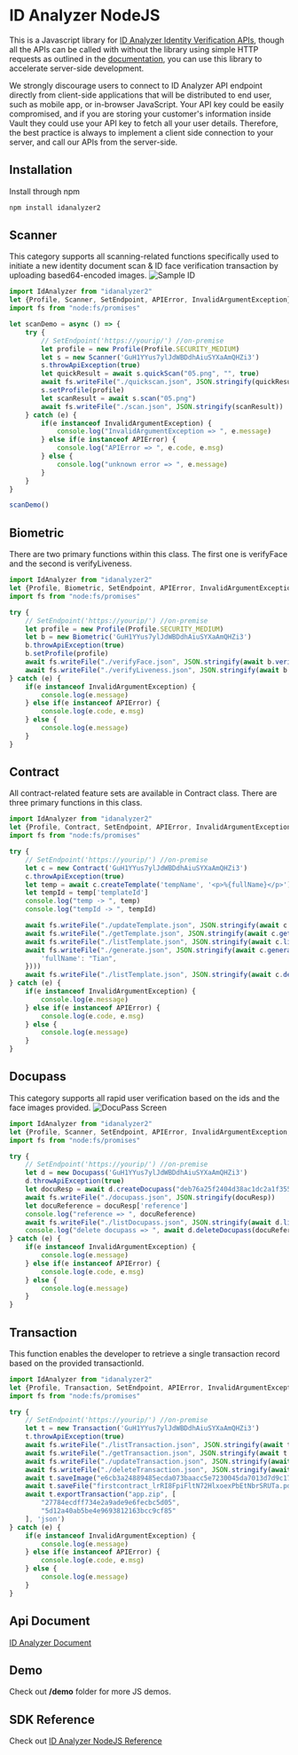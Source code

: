 
# ID Analyzer NodeJS
This is a Javascript library for [ID Analyzer Identity Verification APIs](https://www.idanalyzer.com), though all the APIs can be called with without the library using simple HTTP requests as outlined in the [documentation](https://id-analyzer-v2.readme.io), you can use this library to accelerate server-side development.

We strongly discourage users to connect to ID Analyzer API endpoint directly  from client-side applications that will be distributed to end user, such as mobile app, or in-browser JavaScript. Your API key could be easily compromised, and if you are storing your customer's information inside Vault they could use your API key to fetch all your user details. Therefore, the best practice is always to implement a client side connection to your server, and call our APIs from the server-side.

## Installation
Install through npm

```bash
npm install idanalyzer2
```


## Scanner
This category supports all scanning-related functions specifically used to initiate a new identity document scan & ID face verification transaction by uploading based64-encoded images.
![Sample ID](https://www.idanalyzer.com/img/sampleid1.jpg)
```javascript
import IdAnalyzer from "idanalyzer2"
let {Profile, Scanner, SetEndpoint, APIError, InvalidArgumentException} = IdAnalyzer
import fs from "node:fs/promises"

let scanDemo = async () => {
    try {
        // SetEndpoint('https://yourip/') //on-premise
        let profile = new Profile(Profile.SECURITY_MEDIUM)
        let s = new Scanner('GuH1YYus7ylJdWBDdhAiuSYXaAmQHZi3')
        s.throwApiException(true)
        let quickResult = await s.quickScan("05.png", "", true)
        await fs.writeFile("./quickscan.json", JSON.stringify(quickResult))
        s.setProfile(profile)
        let scanResult = await s.scan("05.png")
        await fs.writeFile("./scan.json", JSON.stringify(scanResult))
    } catch (e) {
        if(e instanceof InvalidArgumentException) {
            console.log("InvalidArgumentException => ", e.message)
        } else if(e instanceof APIError) {
            console.log("APIError => ", e.code, e.msg)
        } else {
            console.log("unknown error => ", e.message)
        }
    }
}

scanDemo()
```

## Biometric
There are two primary functions within this class. The first one is verifyFace and the second is verifyLiveness.
```javascript
import IdAnalyzer from "idanalyzer2"
let {Profile, Biometric, SetEndpoint, APIError, InvalidArgumentException} = IdAnalyzer
import fs from "node:fs/promises"

try {
    // SetEndpoint('https://yourip/') //on-premise
    let profile = new Profile(Profile.SECURITY_MEDIUM)
    let b = new Biometric('GuH1YYus7ylJdWBDdhAiuSYXaAmQHZi3')
    b.throwApiException(true)
    b.setProfile(profile)
    await fs.writeFile("./verifyFace.json", JSON.stringify(await b.verifyFace('05.png', '05.png')))
    await fs.writeFile("./verifyLiveness.json", JSON.stringify(await b.verifyLiveness('05.png')))
} catch (e) {
    if(e instanceof InvalidArgumentException) {
        console.log(e.message)
    } else if(e instanceof APIError) {
        console.log(e.code, e.msg)
    } else {
        console.log(e.message)
    }
}

```

## Contract
All contract-related feature sets are available in Contract class. There are three primary functions in this class.
```javascript
import IdAnalyzer from "idanalyzer2"
let {Profile, Contract, SetEndpoint, APIError, InvalidArgumentException} = IdAnalyzer
import fs from "node:fs/promises"

try {
    // SetEndpoint('https://yourip/') //on-premise
    let c = new Contract('GuH1YYus7ylJdWBDdhAiuSYXaAmQHZi3')
    c.throwApiException(true)
    let temp = await c.createTemplate('tempName', '<p>%{fullName}</p>')
    let tempId = temp['templateId']
    console.log("temp -> ", temp)
    console.log("tempId -> ", tempId)

    await fs.writeFile("./updateTemplate.json", JSON.stringify(await c.updateTemplate(tempId, "oldTemp", "<p>%{fullName}</p><p>Hello!!</p>")))
    await fs.writeFile("./getTemplate.json", JSON.stringify(await c.getTemplate(tempId)))
    await fs.writeFile("./listTemplate.json", JSON.stringify(await c.listTemplate()))
    await fs.writeFile("./generate.json", JSON.stringify(await c.generate(tempId, "PDF", "", {
        'fullName': "Tian",
    })))
    await fs.writeFile("./listTemplate.json", JSON.stringify(await c.deleteTemplate(tempId)))
} catch (e) {
    if(e instanceof InvalidArgumentException) {
        console.log(e.message)
    } else if(e instanceof APIError) {
        console.log(e.code, e.msg)
    } else {
        console.log(e.message)
    }
}


```

## Docupass
This category supports all rapid user verification based on the ids and the face images provided.
![DocuPass Screen](https://www.idanalyzer.com/img/docupassliveflow.jpg)
```javascript
import IdAnalyzer from "idanalyzer2"
let {Profile, Scanner, SetEndpoint, APIError, InvalidArgumentException, Docupass} = IdAnalyzer
import fs from "node:fs/promises"

try {
    // SetEndpoint('https://yourip/') //on-premise
    let d = new Docupass('GuH1YYus7ylJdWBDdhAiuSYXaAmQHZi3')
    d.throwApiException(true)
    let docuResp = await d.createDocupass("deb76a25f2404d38ac1dc2a1f355a5ef")
    await fs.writeFile("./docupass.json", JSON.stringify(docuResp))
    let docuReference = docuResp['reference']
    console.log("reference => ", docuReference)
    await fs.writeFile("./listDocupass.json", JSON.stringify(await d.listDocupass()))
    console.log("delete docupass => ", await d.deleteDocupass(docuReference))
} catch (e) {
    if(e instanceof InvalidArgumentException) {
        console.log(e.message)
    } else if(e instanceof APIError) {
        console.log(e.code, e.msg)
    } else {
        console.log(e.message)
    }
}


```

## Transaction
This function enables the developer to retrieve a single transaction record based on the provided transactionId.
```javascript
import IdAnalyzer from "idanalyzer2"
let {Profile, Transaction, SetEndpoint, APIError, InvalidArgumentException} = IdAnalyzer
import fs from "node:fs/promises"

try {
    // SetEndpoint('https://yourip/') //on-premise
    let t = new Transaction('GuH1YYus7ylJdWBDdhAiuSYXaAmQHZi3')
    t.throwApiException(true)
    await fs.writeFile("./listTransaction.json", JSON.stringify(await t.listTransaction()))
    await fs.writeFile("./getTransaction.json", JSON.stringify(await t.getTransaction("bd328fe7271745fd92629577b7eec625")))
    await fs.writeFile("./updateTransaction.json", JSON.stringify(await t.updateTransaction("bd328fe7271745fd92629577b7eec625", 'reject')))
    await fs.writeFile("./deleteTransaction.json", JSON.stringify(await t.deleteTransaction("bd328fe7271745fd92629577b7eec625")))
    await t.saveImage("e6cb3a24889485ecda073baacc5e7230045da7013d7d9c17a808c92e18b5dc8b", "test.jpg")
    await t.saveFile("firstcontract_lrRI8FpiFltN72HlxoexPbEtNbrSRUTa.pdf", "test.pdf")
    await t.exportTransaction("app.zip", [
        "27784ecdff734e2a9ade9e6fecbc5d05",
        "5d12a40ab5be4e9693812163bcc9cf85"
    ], 'json')
} catch (e) {
    if(e instanceof InvalidArgumentException) {
        console.log(e.message)
    } else if(e instanceof APIError) {
        console.log(e.code, e.msg)
    } else {
        console.log(e.message)
    }
}

```

## Api Document
[ID Analyzer Document](https://id-analyzer-v2.readme.io/docs/nodejs)

## Demo
Check out **/demo** folder for more JS demos.

## SDK Reference
Check out [ID Analyzer NodeJS Reference](https://idanalyzer.github.io/id-analyzer-nodejs/)
